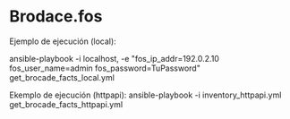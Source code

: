 # Brodace.fos


Ejemplo de ejecución (local):

ansible-playbook -i localhost, -e "fos_ip_addr=192.0.2.10 fos_user_name=admin fos_password=TuPassword" get_brocade_facts_local.yml


Ekemplo de ejecución (httpapi):
ansible-playbook -i inventory_httpapi.yml get_brocade_facts_httpapi.yml

